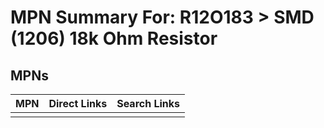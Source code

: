 



# MPN Summary For: R12O183 > SMD (1206) 18k Ohm Resistor

## MPNs
  

|MPN|Direct Links|Search Links|
| :--- | :--- | :--- |
||||
